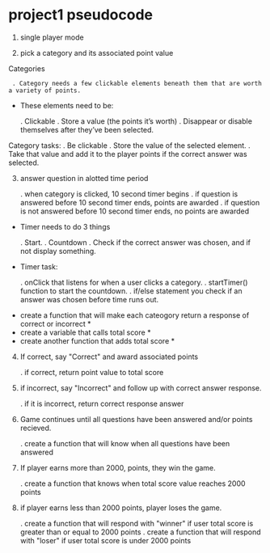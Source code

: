# project1 pseudocode

1) single player mode

2) pick a category and its associated point value

Categories 

     . Category needs a few clickable elements beneath them that are worth a variety of points.

- These elements need to be:

     . Clickable
     . Store a value (the points it’s worth)
     . Disappear or disable themselves after they’ve been selected.

Category tasks:
     . Be clickable
     . Store the value of the selected element.
     . Take that value and add it to the player points if the correct answer was selected.
      

3) answer question in alotted time period

    . when category is clicked, 10 second timer begins
    . if question is answered before 10 second timer ends, points are awarded
    . if question is not answered before 10 second timer ends, no points are awarded

- Timer needs to do 3 things 

    . Start.
    . Countdown 
    . Check if the correct answer was chosen, and if not display something.

- Timer task:

    . onClick that listens for when a user clicks a category.
    . startTimer() function to start the countdown.
    . if/else statement you check if an answer was chosen before time runs out.

* create a function that will make each cateogory return a response of correct or incorrect *
* create a variable that calls total score *
* create another function that adds total score *

4) If correct, say "Correct" and award associated points

    . if correct, return point value to total score


5) if incorrect, say "Incorrect" and follow up with correct answer response.

    . if it is incorrect, return correct response answer

6) Game continues until all questions have been answered and/or points recieved.

    . create a function that will know when all questions have been answered

7) If player earns more than 2000, points, they win the game.

    . create a function that knows when total score value reaches 2000 points

8) if player earns less than 2000 points, player loses the game.

    . create a function that will respond with "winner" if user total score is greater than or equal to 2000 points
    . create a function that will respond with "loser" if user total score is under 2000 points